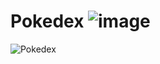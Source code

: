 # Pokedex ![image](https://user-images.githubusercontent.com/49321593/181863727-e105db15-c196-4653-8396-ed798210a8ee.png)

![Pokedex](https://user-images.githubusercontent.com/49321593/181863692-9381de48-7f10-4bdc-9aeb-6a49525f818e.PNG)
